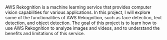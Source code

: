 AWS Rekognition is a machine learning service that provides computer vision capabilities for various applications. In this project, I will explore some of the functionalities of AWS Rekognition, such as face detection, text detection, and object detection. The goal of this project is to learn how to use AWS Rekognition to analyze images and videos, and to understand the benefits and limitations of this service.
